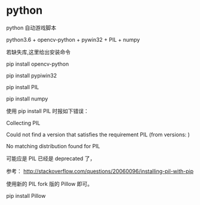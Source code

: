 # python
python 自动游戏脚本

python3.6 + opencv-python + pywin32 + PIL + numpy

若缺失库,这里给出安装命令

pip install opencv-python

pip install pypiwin32

pip install PIL

pip install numpy

使用 pip install PIL 时报如下错误：

Collecting PIL

Could not find a version that satisfies the requirement PIL (from versions: )

No matching distribution found for PIL

可能应是 PIL 已经是 deprecated 了，

参考：
http://stackoverflow.com/questions/20060096/installing-pil-with-pip

使用新的 PIL fork 版的 Pillow 即可。

pip install Pillow
